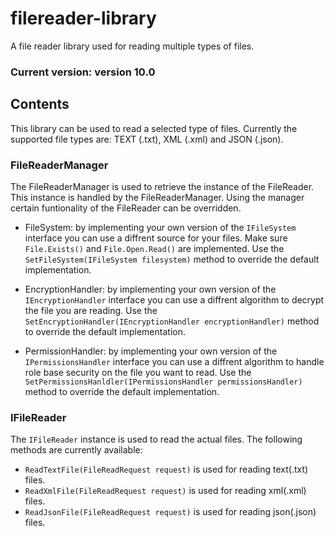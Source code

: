 # filereader-library
A file reader library used for reading multiple types of files.

### Current version: version 10.0

## Contents

This library can be used to read a selected type of files. Currently the supported file types are: TEXT (.txt), XML (.xml) and JSON (.json).

### FileReaderManager

The FileReaderManager is used to retrieve the instance of the FileReader. This instance is handled by the FileReaderManager. Using the manager certain funtionality of the FileReader can be overridden.

- FileSystem: by implementing your own version of the `IFileSystem` interface you can use a diffrent source for your files. Make sure `File.Exists()` and `File.Open.Read()` are implemented. Use the `SetFileSystem(IFileSystem filesystem)` method to override the default implementation.

- EncryptionHandler: by implementing your own version of the `IEncryptionHandler` interface you can use a diffrent algorithm to decrypt the file you are reading. Use the `SetEncryptionHandler(IEncryptionHandler encryptionHandler)` method to override the default implementation.

- PermissionHandler: by implementing your own version of the `IPermissionsHandler` interface you can use a diffrent algorithm to handle role base security on the file you want to read. Use the `SetPermissionsHanldler(IPermissionsHandler permissionsHandler)` method to override the default implementation.

### IFileReader

The `IFileReader` instance is used to read the actual files. The following methods are currently available:
- `ReadTextFile(FileReadRequest request)` is used for reading text(.txt) files.
- `ReadXmlFile(FileReadRequest request)` is used for reading xml(.xml) files.
- `ReadJsonFile(FileReadRequest request)` is used for reading json(.json) files.